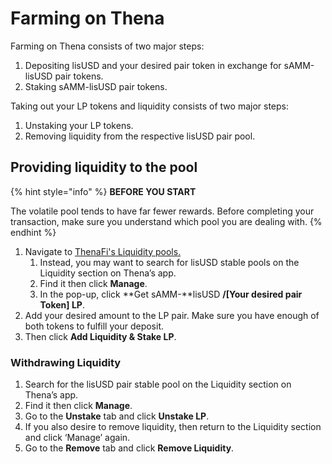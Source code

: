 # Farming on Thena

Farming on Thena consists of two major steps:

1. Depositing lisUSD and your desired pair token in exchange for sAMM-lisUSD pair tokens.
2. Staking sAMM-lisUSD pair tokens.

Taking out your LP tokens and liquidity consists of two major steps:

1. Unstaking your LP tokens.
2. Removing liquidity from the respective lisUSD pair pool.

## Providing liquidity to the pool

{% hint style="info" %}
**BEFORE YOU START**

The volatile pool tends to have far fewer rewards. Before completing your transaction, make sure you understand which pool you are dealing with.
{% endhint %}

1. Navigate to [ThenaFi's Liquidity pools.](https://thena.fi/pools)
   1. Instead, you may want to search for lisUSD stable pools on the Liquidity section on Thena’s app.
   2. Find it then click **Manage**.
   3. In the pop-up, click **Get sAMM-**lisUSD **/\[Your desired pair Token] LP**.
2. Add your desired amount to the LP pair. Make sure you have enough of both tokens to fulfill your deposit.
3. Then click **Add Liquidity & Stake LP**.

### Withdrawing Liquidity <a href="#withdrawing-liquidity" id="withdrawing-liquidity"></a>

1. Search for the lisUSD pair stable pool on the Liquidity section on Thena’s app.
2. Find it then click **Manage**.
3. Go to the **Unstake** tab and click **Unstake LP**.
4. If you also desire to remove liquidity, then return to the Liquidity section and click ‘Manage’ again.
5. Go to the **Remove** tab and click **Remove Liquidity**.

